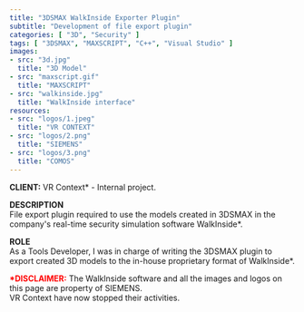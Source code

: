 ```yaml
---
title: "3DSMAX WalkInside Exporter Plugin"
subtitle: "Development of file export plugin"
categories: [ "3D", "Security" ]
tags: [ "3DSMAX", "MAXSCRIPT", "C++", "Visual Studio" ]
images:
- src: "3d.jpg"
  title: "3D Model"
- src: "maxscript.gif"
  title: "MAXSCRIPT"
- src: "walkinside.jpg"
  title: "WalkInside interface"
resources:
- src: "logos/1.jpeg"
  title: "VR CONTEXT"
- src: "logos/2.png"
  title: "SIEMENS"
- src: "logos/3.png"
  title: "COMOS"
---
```


<b>CLIENT:</b> VR Context* - Internal project.<br>

<b>DESCRIPTION</b><br>
File export plugin required to use the models created in 3DSMAX in the company's real-time security simulation software WalkInside*.<br>

<b>ROLE</b><br>
As a Tools Developer, I was in charge of writing the 3DSMAX plugin to export created 3D models to the in-house proprietary format of WalkInside*.<br>

<b style="color: red;">*DISCLAIMER:</b> The WalkInside software and all the images and logos on this page are property of SIEMENS.<br>
VR Context have now stopped their activities.<br>

